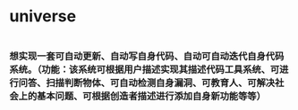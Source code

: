 # universe
```
```

### 想实现一套可自动更新、自动写自身代码、自动可自动迭代自身代码系统。（功能：该系统可根据用户描述实现其描述代码工具系统、可进行问答、扫描判断物体、可自动检测自身漏洞、可教育人、可解决社会上的基本问题、可根据创造者描述进行添加自身新功能等等）